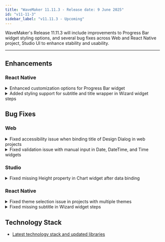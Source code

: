 ```yaml
---
title: "WaveMaker 11.11.3 - Release date: 9 June 2025"
id: "v11-11-3"
sidebar_label: "v11.11.3 - Upcoming"
---
```


WaveMaker's Release 11.11.3 will include improvements to Progress Bar widget styling options, and several bug fixes across Web and React Native project, Studio UI to enhance stability and usability.

---

## Enhancements

### React Native

<details>
<summary>Enhanced customization options for Progress Bar widget</summary>

Two key enhancements were made to the Progress Bar widget:

- **Custom Tooltip Support**: You can now display contextual tooltip labels such as "Low", "Medium", "High", or show percentage values based on progress. The tooltip can be fully styled and positioned.

- **Gradient Background Styling**: The Progress Bar's fill can now be styled with a linear gradient using custom CSS classes. Developers can apply gradient backgrounds using `.app-progress-bar-bg` and override default background colors.
![Progress Bar](/learn/assets/customize_progress_bar.png)
For more details, please check [here](../how-tos/customize-progress-bar.md).

These enhancements provide greater control over the visual and contextual representation of progress values in progress bar.
</details>

<details>
<summary>Added styling support for subtitle and title wrapper in Wizard widget steps</summary>

A new CSS class `.app-wizard-step-title-wrapper` has been introduced to allow custom styling of the title and subtitle wrapper.

</details>

## Bug Fixes

### Web

<details>
<summary>Fixed accessibility issue when binding title of Design Dialog in web projects</summary>

Binding a variable to the **title** property of the Design Dialog in web projects caused an accessibility warning (`[aria-*] - attributes do not match their roles`) in Lighthouse reports. This issue has been resolved — titles bound to variables now meet accessibility standards without triggering warnings.
</details>

<details>
<summary>Fixed validation issue with manual input in Date, DateTime, and Time widgets</summary>

Fixed an issue where manually entered values in the **Date**, **DateTime**, and **Time** widgets were updating `datavalue` even when they were outside the configured **Min/Max** limits or within **Excluded Days** (for date-based widgets).

Now, validation for these constraints works as expected — if an invalid value is entered, the widget’s `datavalue` will **not** be updated.
</details>

### Studio

<details>
<summary>Fixed missing Height property in Chart widget after data binding</summary>

Resolved an issue where the **Height** property of the Chart widget was disappearing from the Studio UI’s properties panel after binding the data value property. The property is now consistently visible and configurable in the UI.
</details>

### React Native

<details>
<summary>Fixed theme selection issue in projects with multiple themes</summary>

When multiple themes were present in a project, only the first theme was applied regardless of the user’s selection. This issue has been resolved — now, the theme explicitly selected by the developer in project is correctly applied across the project.
</details>

<details>
<summary>Fixed missing subtitle in Wizard widget steps</summary>

The **subtitle** configured for each step in the Wizard widget was not displaying in the preview. This issue has been resolved — subtitles now render correctly during preview.

</details>

## Technology Stack

- [Latest technology stack and updated libraries](/learn/wavemaker-release-notes#technology-stack)